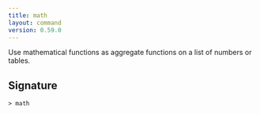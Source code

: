 ```yaml
---
title: math
layout: command
version: 0.59.0
---
```


Use mathematical functions as aggregate functions on a list of numbers or tables.

## Signature

```> math ```

